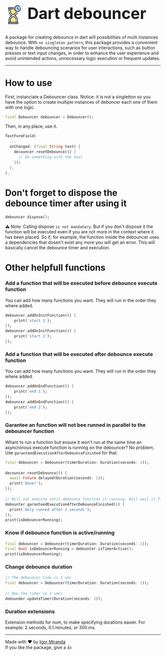 <style>
.heading-1{
  font-size: 360%!important;
}
</style>

<h1 class="heading-1"><img align="center" height="60" src="https://raw.githubusercontent.com/igormidev/dart_debouncer/master/art/logo_image.png"> Dart debouncer</h1>

A package for creating debounce in dart will possibilities of multi instances debounce. With `no singleton pattern`, this package provides a convenient way to handle debouncing scenarios for user interactions, such as button presses or text input changes, in order to enhance the user experience and avoid unintended actions, unnecessary logic execution or frequent updates.

--- 

# How to use
First, instanciate a Debouncer class.<pr>
Notice: it is not a singletton so you have the option to create multiple instances of deboncer each one of them with one logic.
```dart
final Debouncer debouncer = Debouncer();
```

Then, in any place, use it. 
```dart
TextFormField(
  ...
  onChanged: (final String text) {
    decouncer.resetDebounce(() {
      // Do something with the text
    });
  },
),
```

# Don't forget to dispose the debounce timer after using it
```dart
debouncer.dispose();
```

⚠️ Note: Calling dispose `is not mandatory`. But if you don't dispose it the function will be executed even if you are not more in the context where it has been placed. So if, for example, the function inside the debouncer uses a dependencies that dosen't exist any more you will get an error. This will basically cancel the debounce timer and execution.

# Other helpfull functions

### Add a function that will be executed before debounce execute function
You can add how many functions you want. They will run in the order they where added.
```dart
debouncer.addOnInitFunction(() {
    print('start 1');
});
debouncer.addOnInitFunction(() {
    print('start 2');
});
```

### Add a function that will be executed after debounce execute function
You can add how many functions you want. They will run in the order they where added.
```dart
debouncer.addOnEndFunction(() {
    print('end 1');
});
debouncer.addOnEndFunction(() {
    print('end 2');
});
```

### Garantee an function will not bee runned in parallel to the debouncer function
Whant to run a function but ensure it won't run at the same time an asyncronous execute function is running on the debouncer? No problem, Use `garanteedExecutionAfterDebounceFinished` for that.
```dart
final debouncer = Debouncer(timerDuration: Duration(seconds: 1));

decouncer.resetDebounce(() {
  await Future.delayed(Duration(seconds: 1));
  print('Done!');
});

// Will not execute until debounce function is running. Will wait it finish first
debounter.garanteedExecutionAfterDebounceFinished(() {
  print('Only runned after 2 seconds');
});
print(isDebouncerRunning);
```

### Know if debounce function is active/running
```dart
final debouncer = Debouncer(timerDuration: Duration(seconds: 1));
final bool isDebouncerRunning = debounter.isTimerActive();
print(isDebouncerRunning);
```

### Change debounce duration
```dart
// The debouncer time is 1 sec
final debouncer = Debouncer(timerDuration: Duration(seconds: 1));

// Now the timer is 3 secs
debounder.updateTimer(Duration(seconds: 3));
``` 
### Duration extensions 
Extension methods for num, to make specifying durations easier. For example: 2.seconds, 0.1.minutes, or 300.ms.

---
Made with ❤ by [Igor Miranda](https://github.com/igormidev) <br>
If you like the package, give a 👍
